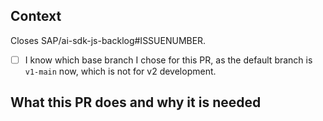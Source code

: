 ## Context

Closes SAP/ai-sdk-js-backlog#ISSUENUMBER.

- [ ] I know which base branch I chose for this PR, as the default branch is `v1-main` now, which is not for v2 development.

## What this PR does and why it is needed

<!-- Please provide a description summarizing your changes and their rationale -->
